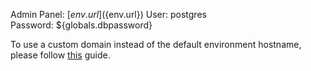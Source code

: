 Admin Panel: [${env.url}](${env.url})
User: postgres\
Password: ${globals.dbpassword}

To use a custom domain instead of the default environment hostname, please follow [this](http://docs.jelastic.com/custom-domains) guide.
